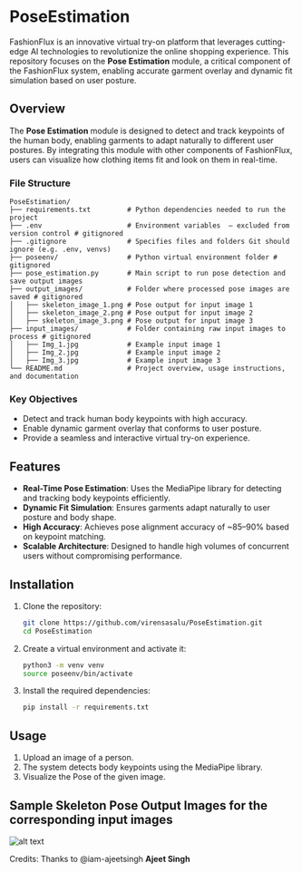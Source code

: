 # PoseEstimation 

FashionFlux is an innovative virtual try-on platform that leverages cutting-edge AI technologies to revolutionize the online shopping experience. This repository focuses on the **Pose Estimation** module, a critical component of the FashionFlux system, enabling accurate garment overlay and dynamic fit simulation based on user posture.

## Overview

The **Pose Estimation** module is designed to detect and track keypoints of the human body, enabling garments to adapt naturally to different user postures. By integrating this module with other components of FashionFlux, users can visualize how clothing items fit and look on them in real-time.

### File Structure

```
PoseEstimation/
├── requirements.txt         # Python dependencies needed to run the project
├── .env                     # Environment variables  — excluded from version control # gitignored
├── .gitignore               # Specifies files and folders Git should ignore (e.g. .env, venvs)
├── poseenv/                 # Python virtual environment folder # gitignored
├── pose_estimation.py       # Main script to run pose detection and save output images
├── output_images/           # Folder where processed pose images are saved # gitignored
│   ├── skeleton_image_1.png # Pose output for input image 1
│   ├── skeleton_image_2.png # Pose output for input image 2
│   ├── skeleton_image_3.png # Pose output for input image 3
├── input_images/            # Folder containing raw input images to process # gitignored
│   ├── Img_1.jpg            # Example input image 1
│   ├── Img_2.jpg            # Example input image 2
│   ├── Img_3.jpg            # Example input image 3  
└── README.md                # Project overview, usage instructions, and documentation
```

### Key Objectives
- Detect and track human body keypoints with high accuracy.
- Enable dynamic garment overlay that conforms to user posture.
- Provide a seamless and interactive virtual try-on experience.


## Features

- **Real-Time Pose Estimation**: Uses the MediaPipe library for detecting and tracking body keypoints efficiently.
- **Dynamic Fit Simulation**: Ensures garments adapt naturally to user posture and body shape.
- **High Accuracy**: Achieves pose alignment accuracy of ~85–90% based on keypoint matching.
- **Scalable Architecture**: Designed to handle high volumes of concurrent users without compromising performance.


## Installation

1. Clone the repository:
   ```bash
   git clone https://github.com/virensasalu/PoseEstimation.git
   cd PoseEstimation

2. Create a virtual environment and activate it:
   ```bash
   python3 -m venv venv
   source poseenv/bin/activate

3. Install the required dependencies:
   ```bash
   pip install -r requirements.txt

## Usage

1. Upload an image of a person.
2. The system detects body keypoints using the MediaPipe library.
3. Visualize the Pose of the given image.

## Sample Skeleton Pose Output Images for the corresponding input images 

![alt text](image.png)


Credits: Thanks to @iam-ajeetsingh **Ajeet Singh**



   
